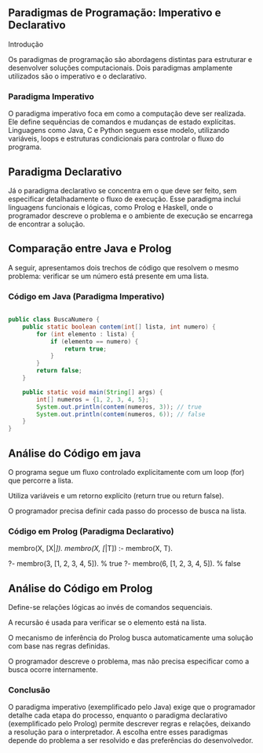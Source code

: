 ## Paradigmas de Programação: Imperativo e Declarativo

Introdução

Os paradigmas de programação são abordagens distintas para estruturar e desenvolver soluções computacionais. Dois paradigmas amplamente utilizados são o imperativo e o declarativo.

### Paradigma Imperativo

O paradigma imperativo foca em como a computação deve ser realizada. Ele define sequências de comandos e mudanças de estado explícitas. Linguagens como Java, C e Python seguem esse modelo, utilizando variáveis, loops e estruturas condicionais para controlar o fluxo do programa.

## Paradigma Declarativo

Já o paradigma declarativo se concentra em o que deve ser feito, sem especificar detalhadamente o fluxo de execução. Esse paradigma inclui linguagens funcionais e lógicas, como Prolog e Haskell, onde o programador descreve o problema e o ambiente de execução se encarrega de encontrar a solução.

## Comparação entre Java e Prolog

A seguir, apresentamos dois trechos de código que resolvem o mesmo problema: verificar se um número está presente em uma lista.

### Código em Java (Paradigma Imperativo)

```java

public class BuscaNumero {
    public static boolean contem(int[] lista, int numero) {
        for (int elemento : lista) {
            if (elemento == numero) {
                return true;
            }
        }
        return false;
    }

    public static void main(String[] args) {
        int[] numeros = {1, 2, 3, 4, 5};
        System.out.println(contem(numeros, 3)); // true
        System.out.println(contem(numeros, 6)); // false
    }
}
```

## Análise do Código em java 

O programa segue um fluxo controlado explicitamente com um loop (for) que percorre a lista.

Utiliza variáveis e um retorno explícito (return true ou return false).

O programador precisa definir cada passo do processo de busca na lista.

### Código em Prolog (Paradigma Declarativo)

 
membro(X, [X|_]).
membro(X, [_|T]) :- membro(X, T).

?- membro(3, [1, 2, 3, 4, 5]). % true
?- membro(6, [1, 2, 3, 4, 5]). % false


## Análise do Código em Prolog

Define-se relações lógicas ao invés de comandos sequenciais.

A recursão é usada para verificar se o elemento está na lista.

O mecanismo de inferência do Prolog busca automaticamente uma solução com base nas regras definidas.

O programador descreve o problema, mas não precisa especificar como a busca ocorre internamente.

### Conclusão

O paradigma imperativo (exemplificado pelo Java) exige que o programador detalhe cada etapa do processo, enquanto o paradigma declarativo (exemplificado pelo Prolog) permite descrever regras e relações, deixando a resolução para o interpretador. A escolha entre esses paradigmas depende do problema a ser resolvido e das preferências do desenvolvedor.

